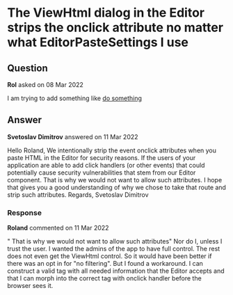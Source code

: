 # The ViewHtml dialog in the Editor strips the onclick attribute no matter what EditorPasteSettings I use

## Question

**Rol** asked on 08 Mar 2022

I am trying to add something like <a href="#" onclick="doSomething()"> do something </a>

## Answer

**Svetoslav Dimitrov** answered on 11 Mar 2022

Hello Roland, We intentionally strip the event onclick attributes when you paste HTML in the Editor for security reasons. If the users of your application are able to add click handlers (or other events) that could potentially cause security vulnerabilities that stem from our Editor component. That is why we would not want to allow such attributes. I hope that gives you a good understanding of why we chose to take that route and strip such attributes. Regards, Svetoslav Dimitrov

### Response

**Roland** commented on 11 Mar 2022

" That is why we would not want to allow such attributes" Nor do I, unless I trust the user. I wanted the admins of the app to have full control. The rest does not even get the ViewHtml control. So it would have been better if there was an opt in for "no filtering". But I found a workaround. I can construct a valid tag with all needed information that the Editor accepts and that I can morph into the correct <a> tag with onclick handler before the browser sees it.
